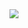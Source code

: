 <img align=left src="https://github-readme-stats.vercel.app/api?username=RMDern&show_icons=true&theme=merko">
